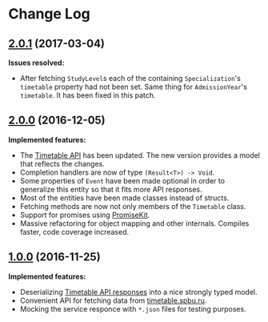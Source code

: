 # Change Log

## [2.0.1](https://github.com/WeirdMath/TimetableSDK/tree/2.0.1) (2017-03-04)

**Issues resolved:**

- After fetching `StudyLevel`s each of the containing `Specialization`'s `timetable` property had not been set. Same thing for `AdmissionYear`'s `timetable`. It has been fixed in this patch.

## [2.0.0](https://github.com/WeirdMath/TimetableSDK/tree/2.0.0) (2016-12-05)

**Implemented features:**

- The [Timetable API](http://timetable.spbu.ru/help/ui/index) has been updated. The new version provides a model that reflects the changes.
- Completion handlers are now of type `(Result<T>) -> Void`.
- Some properties of `Event` have been made optional in order to generalize this entity so that it fits more API responses.
- Most of the entities have been made classes instead of structs.
- Fetching methods are now not only members of the `Timetable` class.
- Support for promises using [PromiseKit](http://promisekit.org).
- Massive refactoring for object mapping and other internals. Compiles faster, code coverage increased.

## [1.0.0](https://github.com/WeirdMath/TimetableSDK/tree/1.0.0) (2016-11-25)

**Implemented features:**

- Deserializing [Timetable API responses](http://timetable.spbu.ru/help/ui/index) into
a nice strongly typed model.
- Convenient API for fetching data from [timetable.spbu.ru](http://timetable.spbu.ru).
- Mocking the service responce with `*.json` files for testing purposes.

